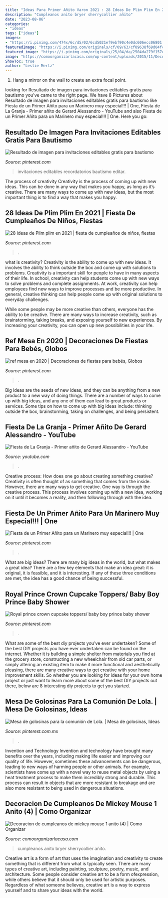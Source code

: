```yaml
---
title: "Ideas Para Primer Añito Varon 2021 : 28 Ideas De Plim Plim En 2021"
description: "Cumpleanos anito bryer sherrycollier añito"
date: "2023-08-06"
categories:
- "ideas"
tags: ["ideas"]
images:
- "https://i.pinimg.com/474x/6c/d5/02/6cd5021ef9ebf90c4e0dc606ecc06801.jpg"
featuredImage: "https://i.pinimg.com/originals/cf/09/63/cf09638f69d04fc51b358880edbb452c.jpg"
featured_image: "https://i.pinimg.com/originals/25/04/da/2504da279f157cbaa25ddcd37ce36147.jpg"
image: "https://comoorganizarlacasa.com/wp-content/uploads/2015/11/Decoracion-de-cumpleanos-de-mickey-mouse-1-anito-4-1.jpg"
ShowToc: true
author: "Leslie Mertz"
---
```



1. Hang a mirror on the wall to create an extra focal point.

	

		
looking for Resultado de imagen para invitaciones editables gratis para bautismo you've came to the right page. We have 8 Pictures about Resultado de imagen para invitaciones editables gratis para bautismo like Fiesta de un Primer Añito para un Marinero muy especial!!! | One, Fiesta de La Granja - Primer añito de Gerard Alessandro - YouTube and also Fiesta de un Primer Añito para un Marinero muy especial!!! | One. Here you go:
		
    
## Resultado De Imagen Para Invitaciones Editables Gratis Para Bautismo

<img loading=lazy src="https://i.pinimg.com/736x/ba/ec/b7/baecb7f0ea27c7d90f472601954e89e0.jpg" onerror="this.onerror=null;this.src='https://tse3.mm.bing.net/th?id=OIP.UDoOhnDZvVIIBZ4J7a7T8wHaHZ&amp;pid=15.1';" alt="Resultado de imagen para invitaciones editables gratis para bautismo">

_Source: pinterest.com_

>invitaciones editables recordatorios bautismo editar. 

	

The process of creativity
Creativity is the process of coming up with new ideas. This can be done in any way that makes you happy, as long as it’s creative. There are many ways to come up with new ideas, but the most important thing is to find a way that makes you happy.

    
## 28 Ideas De Plim Plim En 2021 | Fiesta De Cumpleaños De Niños, Fiestas

<img loading=lazy src="https://i.pinimg.com/474x/6c/d5/02/6cd5021ef9ebf90c4e0dc606ecc06801.jpg" onerror="this.onerror=null;this.src='https://tse1.mm.bing.net/th?id=OIP.BLtOuFicYz-X_aJtXvk36QAAAA&amp;pid=15.1';" alt="28 ideas de Plim plim en 2021 | fiesta de cumpleaños de niños, fiestas">

_Source: pinterest.com_

>. 

	

what is creativity?
Creativity is the ability to come up with new ideas. It involves the ability to think outside the box and come up with solutions to problems.
Creativity is a important skill for people to have in many aspects of their life. In school, creativity can help students come up with new ways to solve problems and complete assignments. At work, creativity can help employees find new ways to improve processes and be more productive. In general, creative thinking can help people come up with original solutions to everyday challenges.

While some people may be more creative than others, everyone has the ability to be creative. There are many ways to increase creativity, such as brainstorming, taking breaks, and exposing yourself to new experiences. By increasing your creativity, you can open up new possibilities in your life.

    
## Ref Mesa En 2020 | Decoraciones De Fiestas Para Bebés, Globos

<img loading=lazy src="https://i.pinimg.com/originals/cf/09/63/cf09638f69d04fc51b358880edbb452c.jpg" onerror="this.onerror=null;this.src='https://tse2.mm.bing.net/th?id=OIP.pFWzFmtsXKU_7qJS8TqFzQHaHa&amp;pid=15.1';" alt="ref mesa en 2020 | Decoraciones de fiestas para bebés, Globos">

_Source: pinterest.com_

>. 

	

Big ideas are the seeds of new ideas, and they can be anything from a new product to a new way of doing things. There are a number of ways to come up with big ideas, and any one of them can lead to great products or services. Some tips on how to come up with big ideas include: thinking outside the box, brainstorming, taking on challenges, and being persistent.

    
## Fiesta De La Granja - Primer Añito De Gerard Alessandro - YouTube

<img loading=lazy src="https://i.ytimg.com/vi/evHOc674y7s/maxresdefault.jpg" onerror="this.onerror=null;this.src='https://tse2.mm.bing.net/th?id=OIP.YV3jxp6mJVE85LI1OZgVNwHaEK&amp;pid=15.1';" alt="Fiesta de La Granja - Primer añito de Gerard Alessandro - YouTube">

_Source: youtube.com_

>. 

	

Creative process: How does one go about creating something creative?
Creativity is often thought of as something that comes from the inside. However, there are many ways to get creative. One way is through the creative process. This process involves coming up with a new idea, working on it until it becomes a reality, and then following through with the idea.

    
## Fiesta De Un Primer Añito Para Un Marinero Muy Especial!!! | One

<img loading=lazy src="https://s-media-cache-ak0.pinimg.com/736x/4b/dd/ca/4bddcab032f61b7992d3ce766d35975f.jpg" onerror="this.onerror=null;this.src='https://tse3.mm.bing.net/th?id=OIP.6B1gbBXMWoSieLhsONbe_AHaLH&amp;pid=15.1';" alt="Fiesta de un Primer Añito para un Marinero muy especial!!! | One">

_Source: pinterest.com_

>. 

	

What are big ideas?
There are many big ideas in the world, but what makes a great idea? There are a few key elements that make an idea great: it is original, it is feasible, and it is interesting. If any of these three conditions are met, the idea has a good chance of being successful.

    
## Royal Prince Crown Cupcake Toppers/ Baby Boy Prince Baby Shower

<img loading=lazy src="https://i.pinimg.com/originals/25/04/da/2504da279f157cbaa25ddcd37ce36147.jpg" onerror="this.onerror=null;this.src='https://tse4.mm.bing.net/th?id=OIP.SzkbzqLbDcr5JDAdiLn5UQHaFj&amp;pid=15.1';" alt="Royal prince crown cupcake toppers/ baby boy prince baby shower">

_Source: pinterest.com_

>. 

	

What are some of the best diy projects you’ve ever undertaken?
Some of the best DIY projects you have ever undertaken can be found on the internet. Whether it is building a simple shelter from materials you find at the grocery store, constructing a new wheelchair from old car parts, or simply altering an existing item to make it more functional and aesthetically pleasing, there are many creative ways to get creative with your home improvement skills. So whether you are looking for ideas for your own home project or just want to learn more about some of the best DIY projects out there, below are 8 interesting diy projects to get you started.

    
## Mesa De Golosinas Para La Comunión De Lola. | Mesa De Golosinas, Ideas

<img loading=lazy src="https://i.pinimg.com/originals/16/ad/0b/16ad0b9ba9b36bb7a782d3777154926d.jpg" onerror="this.onerror=null;this.src='https://tse4.mm.bing.net/th?id=OIP.wl86YuNpsmGlWoMQqssm5AHaFj&amp;pid=15.1';" alt="Mesa de golosinas para la comunión de Lola. | Mesa de golosinas, Ideas">

_Source: pinterest.com.mx_

>. 

	

Invention and Technology
Invention and technology have brought many benefits over the years, including making life easier and improving our quality of life. However, sometimes these advancements can be dangerous, leading to new ways of harming people or other animals. For example, scientists have come up with a novel way to reuse metal objects by using a heat treatment process to make them incredibly strong and durable. This process can result in objects that are more resistant to breakage and are also more resistant to being used in dangerous situations.

    
## Decoracion De Cumpleanos De Mickey Mouse 1 Anito (4) | Como Organizar

<img loading=lazy src="https://comoorganizarlacasa.com/wp-content/uploads/2015/11/Decoracion-de-cumpleanos-de-mickey-mouse-1-anito-4-1.jpg" onerror="this.onerror=null;this.src='https://tse4.mm.bing.net/th?id=OIP.7dj6_9sD9wcFfCiAe8IyXQHaE7&amp;pid=15.1';" alt="Decoracion de cumpleanos de mickey mouse 1 anito (4) | Como Organizar">

_Source: comoorganizarlacasa.com_

>cumpleanos anito bryer sherrycollier añito. 

	

Creative art is a form of art that uses the imagination and creativity to create something that is different from what is typically seen. There are many types of creative art, including painting, sculpture, poetry, music, and architecture. Some people consider creative art to be a form ofexpression, while others believe that it should only be used for artistic purposes. Regardless of what someone believes, creative art is a way to express yourself and to share your ideas with the world.

